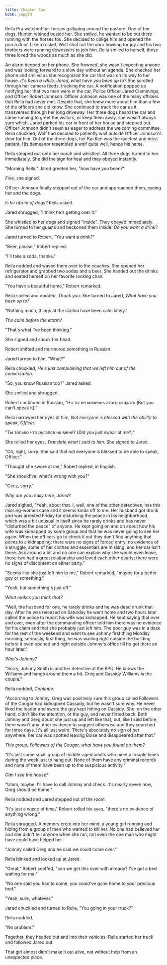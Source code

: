 ```yaml
---
title: Chapter Two
book: pnpgfd
---
```

Reila Pru watched her horses galloping around the pasture. One of her dogs, Hunter, whined beside her. She smiled, he wanted to be out there running with the horses too. She decided to oblige him and opened the porch door. Like a rocket, Wolf shot out the door howling for joy and his two brothers were running downstairs to join him. Reila smiled to herself, those three loved the woods as much as she did.

An alarm beeped on her phone. She frowned, she wasn't expecting anyone and was looking forward to a slow day without an agenda. She checked her phone and smiled as she recognized the car that was on its way to her house. *It's been a while, Jared, what have you been up to?* She scrolled through her camera feeds, tracking the car. A notification popped up notifying her that two men were in the car, Police Officer Jared Clemmings, and Officer Robert Johnson. Officer Johnson was one of the many officers that Reila had never met. Despite that, she knew more about him than a few of the officers she did know. She continued to track the car as it transversed through her long driveway. Her three dogs heard the car and came running to greet the visitors, or keep them away, she wasn't always sure which. Jared parked his car in front of her house and stepped out. Officer Johnson didn't seem as eager to address the welcoming committee. Reila chuckled, Wolf had decided to patiently wait outside Officer Johnson's door for him. Out of the three dogs, her Kai Ken was the quietest and most patient. His demeanor resembled a wolf quite well, hence his name.

Reila stepped out onto her porch and whistled. All three dogs turned to her immediately. She did the sign for heal and they obeyed instantly.

"Morning Reila," Jared greeted her, "how have you been?"

*Fine,* she signed.

Officer Johnson finally stepped out of the car and approached them, eyeing her and the dogs.

*Is he afraid of dogs?* Reila asked.

Jared shrugged, "I think he's getting over it."

She whistled to her dogs and signed "inside". They obeyed immediately. She turned to her guests and beckoned them inside. *Do you want a drink?*

Jared turned to Robert, "You want a drink?"

"Beer, please," Robert replied.

"I'll take a soda, thanks."

Reila nodded and waved them over to the couches. She opened her refrigerator and grabbed two sodas and a beer. She handed out the drinks and seated herself on her favorite rocking chair.

"You have a beautiful home," Robert remarked.

Reila smiled and nodded, *Thank you.* She turned to Jared, *What have you been up to?*

"Nothing much, things at the station have been calm lately."

*The calm before the storm?*

"That's what I've been thinking."

She signed and shook her head.

Robert shifted and murmured something in Russian.

Jared turned to him, "What?"

Reila chuckled, *He's just complaining that we left him out of the conversation.*

"So, you know Russian too?" Jared asked.

She smiled and shrugged.

Robert continued in Russian, "Но ты не можешь этого сказать (But you can't speak it)."

Reila narrowed her eyes at him, *Not everyone is blessed with the ability to speak, Officer.*

"Ты только что ругался на меня? (Did you just swear at me?)"

She rolled her eyes, *Translate what I said to him.* She signed to Jared.

"Oh, right, sorry. She said that not everyone is blessed to be able to speak, Officer."

"Thought she swore at me," Robert replied, in English.

"She should've, what's wrong with you?"

"Geez, sorry."

*Why are you really here, Jared?*

Jared sighed, "Yeah, about that. I, well, one of the other detectives, has this missing-women case and it seems kinda off to me. Her husband got drunk and was arrested Friday for disturbing the peace in his neighborhood, which was a bit unusual in itself since he rarely drinks and has never "disturbed the peace" of anyone. He kept going on and on about how his wife was kidnapped by some group and that he was never going to see her again. When the officers go to check it out they don't find anything that points to a kidnapping; there were no signs of forced entry, no evidence of a struggle, some of her clothes and essentials are missing, and her car isn't there. Ask around a bit and no one can explain why she would even leave, those two had a great relationship and loved each other dearly; there were no signs of discontent on either party."

"Seems like she just left him to me," Robert remarked, "maybe for a better guy or something."

"Yeah, but something's just off."

*What makes you think that?*

"Well, the husband for one, he rarely drinks and he was dead drunk that day. After he was released on Saturday he went home and two hours later called the police to report his wife was kidnapped. He kept saying that over and over, even after the commanding officer told him there was no evidence for his claim and that she probably just left him. The poor guy was in a daze for the rest of the weekend and went to see Johnny first thing Monday morning; seriously, first thing, he was waiting right outside the building before it even opened and right outside Johnny's office till he got there an hour later."

*Who's Johnny?*

"Sorry, Johnny Smith is another detective at the BPD. He knows the Williams and hangs around them a bit. Greg and Cassidy Williams is the couple."

Reila nodded, *Continue.*

"According to Johnny, Greg was positively sure this group called Followers of the Cougar had kidnapped Cassady, but he wasn't sure why. He never liked the leader and swore the guy kept hitting on Cassidy. She, on the other hand, didn't like the attention, or the guy, and never flirted back. Both Johnny and Greg doubt she just up and left like that, but, like I said before, there wasn't any other evidence to suggest otherwise and they searched for three days. It's all just weird. There's absolutely no sign of her anywhere; her car was spotted leaving Boise and disappeared after that."

*This group, Followers of the Cougar, what have you found on them?*

"It's just some small group of middle-aged adults who meet a couple times during the week just to hang out. None of them have any criminal records and none of them have been up to the suspicious activity."

*Can I see the house?*

"Umm, maybe. I'll have to call Johnny and check. It's nearly seven now, Greg should be home."

Reila nodded and Jared stepped out of the room.

"It's just a waste of time," Robert rolled his eyes, "there's no evidence of anything wrong."

Reila shrugged. A memory crept into her mind, a young girl running and hiding from a group of men who wanted to kill her. No one had believed her and she didn't tell anyone when she ran, not even the one man who might have could have helped her.

"Johnny called Greg and he said we could come over."

Reila blinked and looked up at Jared.

"Great," Robert scoffed, "can we get this over with already? I've got a bed waiting for me."

"No one said you had to come, you could've gone home to your precious bed."

"Yeah, sure, whatever."

Jared chuckled and turned to Reila, "You going in your truck?"

Reila nodded.

"No problem."

Together, they headed out and into their vehicles. Reila started her truck and followed Jared out.

That girl almost didn't make it out alive, not without help from an unexpected place.
